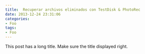 ```yaml
---
title:  Recuperar archivos eliminados con TestDisk & PhotoRec
date: 2013-12-24 23:31:06
categories:
- Foo
tags:
- Foo
---
```


This post has a long title. Make sure the title displayed right.
